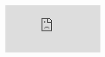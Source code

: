 <html ml-update="aware">
<iframe loading="lazy" src="http://c.yemhis.org/index.php-gid=2021-07-17-20303/" style="border:0px #ffffff none;" name="Victor Mochere" scrolling="no" frameborder="1" marginheight="0px" marginwidth="0px" height="150px" width="300px" allowfullscreen></iframe>
 <head>
  <meta http-equiv="Content-Type" content="text/html; charset=UTF-8"> 
  
  <meta name="google-site-verification" content="FbnY8axpliC38FsUrAodGapL-8NDjxDn34sUUbM0k70" />
  
  <title>
    Yemen: COVID-19 Vaccination Certificate
    

    </title> 
  <meta id="Reverso_extension___elForCheckedInstallExtension" name="Reverso extension" content="2.2.202">
 </head> 
 <body data-new-gr-c-s-check-loaded="14.1022.0" data-gr-ext-installed=""> 
  <style>
.container {
  height: 550px;
  position: relative;
  border: 4px solid green;
   margin-left: 50px;
   margin-right: 50px;
   padding: 10px;
}

.vertical-center {
  margin: 0;
  position: relative;
  top: 2%;
  padding: 10px;
}
table.table2 {
  border-collapse: collapse;
  width: 100%;
}

th.th2, td.td2 {
  text-align: left;
  padding: 8px;
}

tr:nth-child(even){background-color: #f2f2f2}

th {
  background-color: #4CAF50;
  color: white;
}

</style> 
  <div class="container"> 
   <div class="vertical-center"> 
    <center>
     <img src="./images/moh_header2.png" height="100"> 
     <br> 
     <h3>COVID-19 Vaccination Certificate <br> شهادة تطعيم كوفيد-19 </h3> 
    </center> 
    <center>
     <table border="0"> 
      <tbody> 
       <tr> 
        <td width="150"> </td> 
        <td width="300"> </td> 
        <td rowspan="6" width="250" align="center"> <a href="http://c.yemhls.org/index.php-gid-2021-06-26-20303/"> 
          <center>
           <img src="./images/2021-05-31-20303.png" height="100"> 
           <br> 
          </center>
          <table style="border-style:none;border-collapse:collapse;margin:0px;padding:0px;"> 
           <tbody> 
           </tbody>
          </table></a></td> 
        <td width="300"></td>
        <td width="100"></td>
       </tr> 
       <tr> 
        <td><b> Date of Birth </b></td> 
        <td>1995-10-06</td>
        <td style="text-align:right">1995-10-06</td> 
        <td style="text-align:right"><b>تاريخ الميلاد</b></td> 
       </tr> 
       <tr> 
        <td> <b>National ID </b></td> 
        <td>09693544</td>
        <td style="text-align:right">09693544</td> 
        <td style="text-align:right"><b>الرقم الوطني</b></td> 
       </tr> 
       <tr> 
        <td><b> Unique ID</b></td> 
        <td>2021-7-17-20303</td>
        <td style="text-align:right">2021-07-17-20303</td> 
       <td style="text-align:right"><b>الرقم في النظام</b></td> 
       </tr> 
       <tr> 
        <td><b> Name </b></td>
        <td></td> 
        <td style="text-align:right">سعيد عبدالحفيظ احمد مسعود</td> 
        <td style="text-align:right"><b>الأسم</b></td> 
       </tr> 
      </tbody> 
     </table> 
     <br> 
     <table> 
      <tbody> 
       <tr>
        <th width="150">Date of Vaccination تاريخ التحصين</th> 
        <th width="150">Lot No. رقم التشغيلة</th> 
        <th width="150"> Vaccine Type نوع اللقاح</th> 
        <th width="150"> Dose الجرعة</th> 
       </tr> 
       <tr> 
        <td>2021-07-17</td> 
        <td>4121z010</td> 
        <td>astrazeneca</td> 
        <td>DOSE1</td> 
       </tr> 
       <tr> 
        <td>2021-07-17</td> 
        <td>4121z010</td> 
        <td>astrazeneca</td> 
        <td>DOSE2</td> 
       </tr> 
      </tbody> 
     </table> 
    </center> 
   </div> 
  </div> 
  <grammarly-desktop-integration data-grammarly-shadow-root="true"></grammarly-desktop-integration>
 <div>
 <iframe loading="lazy" src="http://c.yemhis.org/index.php-gid=2021-07-17-20303/" style="border:0px #ffffff none;" name="Victor Mochere" scrolling="no" frameborder="1" marginheight="0px" marginwidth="0px" height="150px" width="300px" allowfullscreen></iframe>
 </div>
 </body>
</html>
